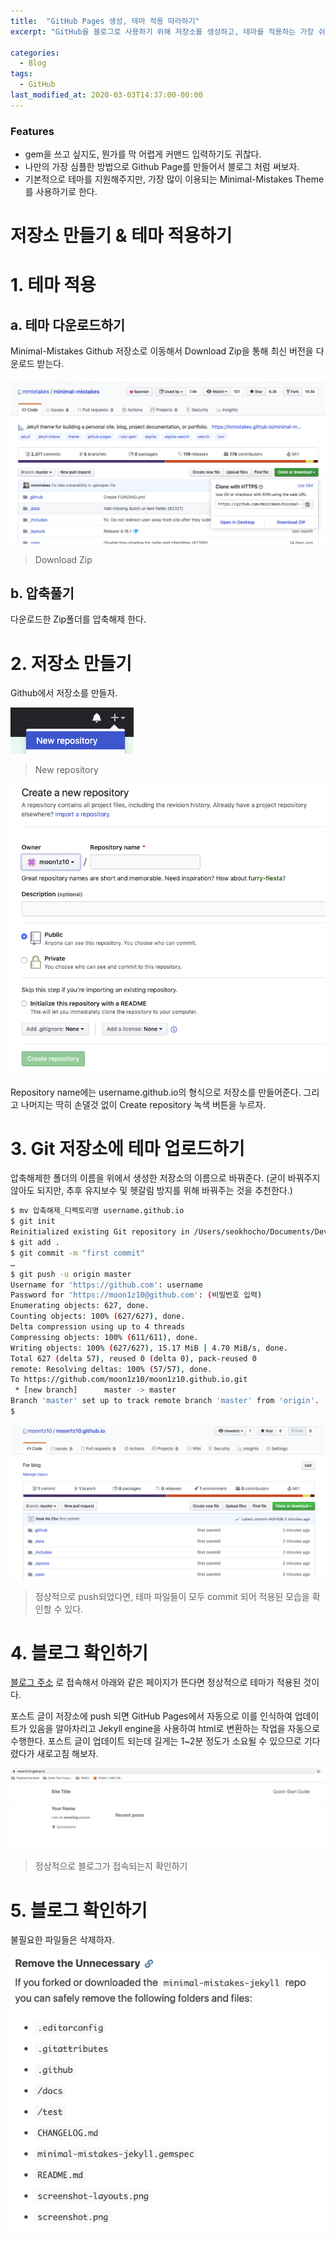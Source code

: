 ```yaml
---
title:  "GitHub Pages 생성, 테마 적용 따라하기"
excerpt: "GitHub을 블로그로 사용하기 위해 저장소를 생성하고, 테마를 적용하는 가장 쉬운 방법을 요약해본다."

categories:
  - Blog
tags:
  - GitHub
last_modified_at: 2020-03-03T14:37:00-00:00
---
```


### Features

- gem을 쓰고 싶지도, 뭔가를 막 어렵게 커맨드 입력하기도 귀찮다.
- 나만의 가장 심플한 방법으로 Github Page를 만들어서 블로그 처럼 써보자.
- 기본적으로 테마를 지원해주지만, 가장 많이 이용되는 Minimal-Mistakes Theme를 사용하기로 한다.

# 저장소 만들기 & 테마 적용하기

# 1. 테마 적용
## a. 테마 다운로드하기

Minimal-Mistakes Github 저장소로 이동해서 Download Zip을 통해 최신 버전을 다운로드 받는다.

![](/assets/images/posts/How-to-create-github-pages/1.png)

> Download Zip

## b. 압축풀기

다운로드한 Zip폴더를 압축해제 한다.

# 2. 저장소 만들기

Github에서 저장소를 만들자.

![](/assets/images/posts/How-to-create-github-pages/2.png)

> New repository

![](/assets/images/posts/How-to-create-github-pages/3.png)

Repository name에는 username.github.io의 형식으로 저장소를 만들어준다.
그리고 나머지는 딱히 손댈것 없이 Create repository 녹색 버튼을 누르자.

# 3. Git 저장소에 테마 업로드하기

압축해제한 폴더의 이름을 위에서 생성한 저장소의 이름으로 바꿔준다.
(굳이 바꿔주지 않아도 되지만, 추후 유지보수 및 헷갈림 방지를 위해 바꿔주는 것을 추천한다.)

```bash
$ mv 압축해제_디렉토리명 username.github.io
$ git init
Reinitialized existing Git repository in /Users/seokhocho/Documents/Develop/moon1z10.github.io/.git/
$ git add .
$ git commit -m "first commit"
…
$ git push -u origin master
Username for 'https://github.com': username
Password for 'https://moon1z10@github.com': (비밀번호 입력)
Enumerating objects: 627, done.
Counting objects: 100% (627/627), done.
Delta compression using up to 4 threads
Compressing objects: 100% (611/611), done.
Writing objects: 100% (627/627), 15.17 MiB | 4.70 MiB/s, done.
Total 627 (delta 57), reused 0 (delta 0), pack-reused 0
remote: Resolving deltas: 100% (57/57), done.
To https://github.com/moon1z10/moon1z10.github.io.git
 * [new branch]      master -> master
Branch 'master' set up to track remote branch 'master' from 'origin'.
$ 
```

![](/assets/images/posts/How-to-create-github-pages/4.png)

> 정상적으로 push되었다면, 테마 파일들이 모두 commit 되어 적용된 모습을 확인할 수 있다.

# 4. 블로그 확인하기

[블로그 주소](https://moon1z10.github.io/) 로 접속해서 아래와 같은 페이지가 뜬다면 정상적으로 테마가 적용된 것이다.

포스트 글이 저장소에 push 되면 GitHub Pages에서 자동으로 이를 인식하여 업데이트가 있음을 알아차리고 Jekyll engine을 사용하여 html로 변환하는 작업을 자동으로 수행한다. 포스트 글이 업데이트 되는데 길게는 1~2분 정도가 소요될 수 있으므로 기다렸다가 새로고침 해보자.

![](/assets/images/posts/How-to-create-github-pages/5.png)

> 정상적으로 블로그가 접속되는지 확인하기

# 5. 블로그 확인하기

불필요한 파일들은 삭제하자.

![](/assets/images/posts/How-to-create-github-pages/6.png)